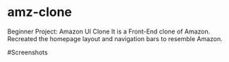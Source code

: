 # amz-clone
Beginner Project: Amazon UI Clone
It is a Front-End clone of Amazon.
Recreated the homepage layout and navigation bars to resemble Amazon.

#Screenshots

